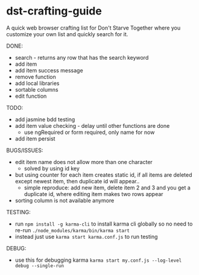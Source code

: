 # dst-crafting-guide

A quick web browser crafting list for Don't Starve Together where you customize your own list and quickly search for it.

DONE:
- search - returns any row that has the search keyword
- add item
- add item success message
- remove function
- add local libraries
- sortable columns
- edit function

TODO:
- add jasmine bdd testing
- add item value checking - delay until other functions are done
	- use ngRequired or form required, only name for now
- add item persist

BUGS/ISSUES:
- edit item name does not allow more than one character
	- solved by using id key
- but using counter for each item creates static id, if all items are deleted except newest item, then duplicate id will appear..
	- simple reproduce: add new item, delete item 2 and 3 and you get a duplicate id, where editing item makes two rows appear
- sorting column is not available anymore

TESTING:
- run `npm install -g karma-cli` to install karma cli globally so no need to re-run `./node_modules/karma/bin/karma start`
- instead just use `karma start karma.conf.js` to run testing

DEBUG:
- use this for debugging karma `karma start my.conf.js --log-level debug --single-run`